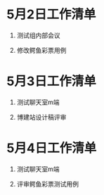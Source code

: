 # 5月2日工作清单

1. 测试组内部会议

2. 修改鳄鱼彩票用例

# 5月3日工作清单

1. 测试聊天室m端

2. 博建站设计稿评审

# 5月4日工作清单

1. 测试聊天室m端

2. 评审鳄鱼彩票测试用例